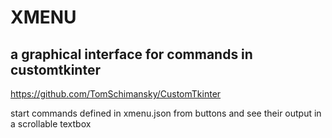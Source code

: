 # XMENU
## a graphical interface for commands in customtkinter 
https://github.com/TomSchimansky/CustomTkinter

start commands defined in xmenu.json from buttons and see their output in a scrollable textbox
